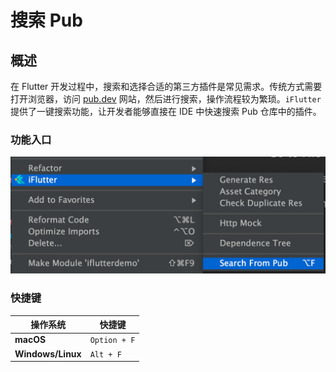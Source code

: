 # 搜索 Pub

## 概述

在 Flutter 开发过程中，搜索和选择合适的第三方插件是常见需求。传统方式需要打开浏览器，访问 [pub.dev](https://pub.dev) 网站，然后进行搜索，操作流程较为繁琐。`iFlutter` 提供了一键搜索功能，让开发者能够直接在 IDE 中快速搜索 Pub 仓库中的插件。

### 功能入口

![Pub 搜索入口](../../configs/pub_search.png)

### 快捷键

| 操作系统 | 快捷键 |
|---------|--------|
| **macOS** | `Option + F` |
| **Windows/Linux** | `Alt + F` |

